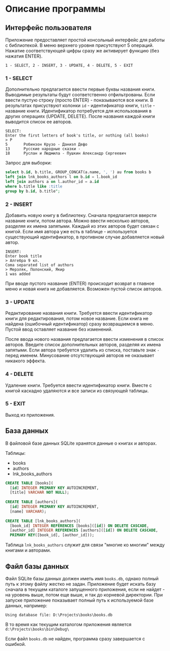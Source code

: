 # Описание программы

## Интерфейс пользователя

Приложение предоставляет простой консольный интерфейс для работы с библиотекой. 
В меню верхнего уровня присутствуют 5 операций. Нажатие соответствующей цифры сразу же активирует функцию (без нажатия ENTER).

`1 - SELECT, 2 - INSERT, 3 - UPDATE, 4 - DELETE, 5 - EXIT`

### 1 - SELECT
Дополнительно предлагается ввести первые буквы названия книги. Выводимые результаты будут соответственно отфильтрованы. Если ввести пустую строку (просто ENTER) - показываются все книги. В результатах присуствуют колонки `id` - идентификатор книги, `title` - название книги. Идентификатор потребуется для использования в других операциях (UPDATE, DELETE). После названия каждой книги выводится список ее авторов.
```
SELECT:
Enter the first letters of book's title, or nothing (all books)
> Р
5       Робинзон Крузо - Даниэл Дефо
13      Русские народные сказки -
18      Руслан и Людмила - Пушкин Александр Сергеевич
```
Запрос для выборки:
```sql
select b.id, b.title, GROUP_CONCAT(a.name, ', ') au from books b
left join lnk_books_authors l on b.id = l.book_id
left join authors a on l.author_id = a.id
where b.title like :title
group by b.id, b.title";
```

### 2 - INSERT
Добавить новую книгу в библиотеку. Сначала предлагается вверсти название книги, потом автора. Можно ввести несколько авторов, разделяя их имена запятыми. Каждый из этих авторов будет связан с книгой. Если имя автора уже есть в таблице - используется существующий идентификатор, в противном случае добавляется новый автор.
```
INSERT:
Enter book title
> Алгебра 9 кл.
Coma separated list of authors
> Мерзляк, Полонский, Якир
1 was added
```
При вводе пустого название (ENTER) происходит возврат в главное меню и новая книга не добавляется.
Возможен пустой список авторов.

### 3 - UPDATE
Редактирование названия книги. Требуется ввести идентификатор книги для редактирования, потом новое название.
Если книга не найдена (ошибочный идентификатор) сразу возвращаемся в меню. Пустой ввод оставляет название без изменений.

После ввода нового названия предлагается ввести изменения в список авторов. Введите список дополнительных авторов, разделяя их имена запятыми. Если автора требуется удалить из списка, поставьте знак `-` перед именем. Минусование отсутствующий авторов не оказывает никакого эффекта.

### 4 - DELETE
Удаление книги. Требуется ввести идентификатор книги. Вместе с книгой каскадно удаляются и все записи из связующей таблицы.

### 5 - EXIT
Выход из приложения.

## База данных
В файловой базе данных SQLite хранятся данные о книгах и авторах.

Таблицы:
* books
* authors
* lnk_books_authors

```sql
CREATE TABLE [books](
  [id] INTEGER PRIMARY KEY AUTOINCREMENT, 
  [title] VARCHAR NOT NULL);
  
CREATE TABLE [authors](
  [id] INTEGER PRIMARY KEY AUTOINCREMENT, 
  [name] VARCHAR);
  
CREATE TABLE [lnk_books_authors](
  [book_id] INTEGER REFERENCES [books]([id]) ON DELETE CASCADE, 
  [author_id] INTEGER REFERENCES [authors]([id]) ON DELETE CASCADE, 
  PRIMARY KEY([book_id], [author_id]));  
```  

Таблица `lnk_books_authors` служит для связи "многие ко многим" между книгами и авторами.


## Файл базы данных

Файл SQLite базы данных должен иметь имя `books.db`, однако полный путь к этому файлу жестко не задан. Приложение будет искать базу сначала в текущем каталоге запущенного приложения, если не найдет - на уровень выше, потом еще выше, и так до корневой директории. При запуске приложение показывает полный путь к используемой базе данных, например:

`Using database file: D:\Projects\books\books.db`

В то время как текущим каталогом приложения является `d:\Projects\books\bin\Debug\`

Если файл `books.db` не найден, программа сразу завершается с ошибкой.
